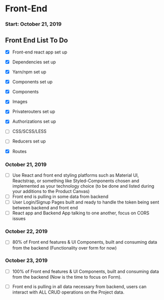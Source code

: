 # Front-End
### Start: October 21, 2019

## Front End List To Do

- [x] Front-end react app set up 

- [x] Dependencies set up

- [x] Yarn/npm set up

- [x] Components set up

- [x] Components 

- [x] Images

- [x] Privaterouters set up

- [x] Authorizations set up

- [ ] CSS/SCSS/LESS

- [ ] Reducers set up

- [x] Routes 

### October 21, 2019 

- [ ]  Use React and front end styling platforms such as Material UI, Reactstrap, or something like Styled-Components chosen and implemented as your technology choice (to be done and listed during your additions to the Product Canvas)
- [ ]  Front end is pulling in some data from backend
- [ ]  User Login/Signup Pages built and ready to handle the token being sent between backend and front end
- [ ]  React app and Backend App talking to one another, focus on CORS issues

### October 22, 2019

- [ ]  80% of Front end features & UI Components, built and consuming data from the backend (Functionality over form for now)

### October 23, 2019

- [ ]  100% of Front end features & UI Components, built and consuming data from the backend (Now is the time to focus on Form).
- [ ]  Front end is pulling in all data necessary from backend, users can interact with ALL CRUD operations on the Project data.


